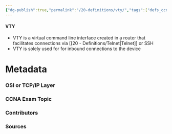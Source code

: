 ```yaml
---
{"dg-publish":true,"permalink":"/20-definitions/vty/","tags":["defs_ccna"]}
---
```


#### VTY
- VTY is a virtual command line interface created in a router that facilitates connections via [[20 - Definitions/Telnet\|Telnet]] or SSH
- VTY is solely used for for inbound connections to the device

# Metadata
### OSI or TCP/IP Layer

### CCNA Exam Topic

### Contributors

### Sources
